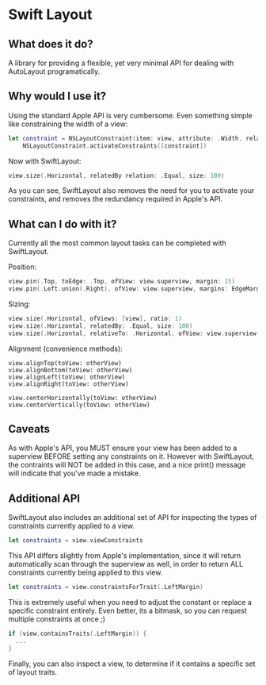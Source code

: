 # Swift Layout

## What does it do?

A library for providing a flexible, yet very minimal API for dealing with AutoLayout programatically.

## Why would I use it?

Using the standard Apple API is very cumbersome. Even something simple like constraining the width of a view:

```swift
let constraint = NSLayoutConstraint(item: view, attribute: .Width, relatedBy: .Equal, toItem: view, attribute: .Width, multiplier: 1, constant: 100)
    NSLayoutConstraint.activateConstraints([constraint])
```

Now with SwiftLayout:

```swift
view.size(.Horizontal, relatedBy relation: .Equal, size: 100)
```

As you can see, SwiftLayout also removes the need for you to activate your constraints, and removes the redundancy required in Apple's API.

## What can I do with it?

Currently all the most common layout tasks can be completed with SwiftLayout.

Position:

```swift
view.pin(.Top, toEdge: .Top, ofView: view.superview, margin: 15)
view.pin(.Left.union(.Right), ofView: view.superview, margins: EdgeMarginsMask(0, 15, 0, 15))
```

Sizing:

```swift
view.size(.Horizontal, ofViews: [view], ratio: 1)
view.size(.Horizontal, relatedBy: .Equal, size: 100)
view.size(.Horizontal, relativeTo: .Horizontal, ofView: view.superview, ratio: 0.5)
```

Alignment (convenience methods):

```
view.alignTop(toView: otherView)
view.alignBottom(toView: otherView)
view.alignLeft(toView: otherView)
view.alignRight(toView: otherView)

view.centerHorizontally(toView: otherView)
view.centerVertically(toView: otherView)
```

## Caveats

As with Apple's API, you MUST ensure your view has been added to a superview BEFORE setting any constraints on it. However with SwiftLayout, the contraints will NOT be added in this case, and a nice print() message will indicate that you've made a mistake.

## Additional API

SwiftLayout also includes an additional set of API for inspecting the types of constraints currently applied to a view. 

```swift
let constraints = view.viewConstraints
```

This API differs slightly from Apple's implementation, since it will return automatically scan through the superview as well, in order to return ALL constraints currently being applied to this view.

```swift
let constraints = view.constraintsForTrait(.LeftMargin)
```

This is extremely useful when you need to adjust the constant or replace a specific constraint entirely. Even better, its a bitmask, so you can request multiple constraints at once ;)

```swift
if (view.containsTraits(.LeftMargin)) {
  ...
}
```

Finally, you can also inspect a view, to determine if it contains a specific set of layout traits.